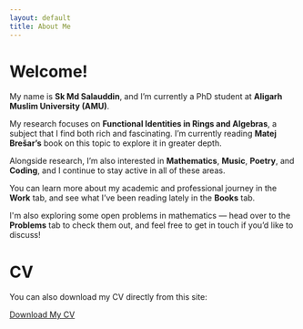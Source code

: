 ```yaml
---
layout: default
title: About Me
---
```


# Welcome!

My name is **Sk Md Salauddin**, and I’m currently a PhD student at **Aligarh Muslim University (AMU)**.

My research focuses on **Functional Identities in Rings and Algebras**, a subject that I find both rich and fascinating. I’m currently reading **Matej Brešar’s** book on this topic to explore it in greater depth.

Alongside research, I’m also interested in **Mathematics**, **Music**, **Poetry**, and **Coding**, and I continue to stay active in all of these areas.

You can learn more about my academic and professional journey in the **Work** tab, and see what I’ve been reading lately in the **Books** tab.

I'm also exploring some open problems in mathematics — head over to the **Problems** tab to check them out, and feel free to get in touch if you’d like to discuss!


# CV

You can also download my CV directly from this site:

[Download My CV](cv.pdf)

